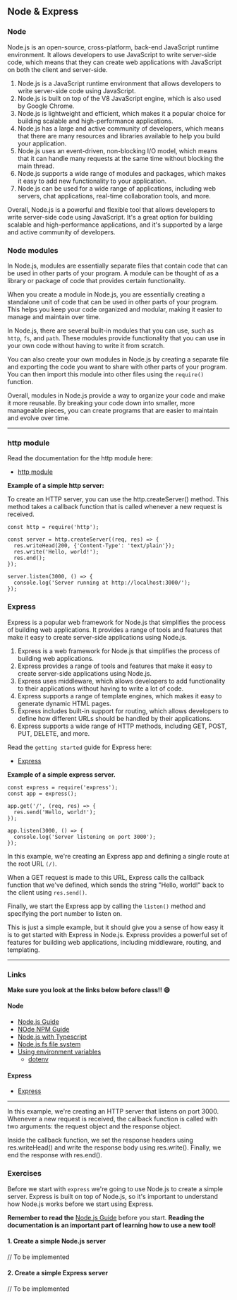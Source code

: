 ## Node & Express

### Node

Node.js is an open-source, cross-platform, back-end JavaScript runtime environment. It allows developers to use
JavaScript to write server-side code, which means that they can create web applications with JavaScript on both the
client and server-side.

1. Node.js is a JavaScript runtime environment that allows developers to write server-side code using JavaScript.
2. Node.js is built on top of the V8 JavaScript engine, which is also used by Google Chrome.
3. Node.js is lightweight and efficient, which makes it a popular choice for building scalable and high-performance applications.
4. Node.js has a large and active community of developers, which means that there are many resources and libraries available to help you build your application.
5. Node.js uses an event-driven, non-blocking I/O model, which means that it can handle many requests at the same time without blocking the main thread.
6. Node.js supports a wide range of modules and packages, which makes it easy to add new functionality to your application.
7. Node.js can be used for a wide range of applications, including web servers, chat applications, real-time collaboration tools, and more.

Overall, Node.js is a powerful and flexible tool that allows developers to write server-side code using JavaScript.
It's a great option for building scalable and high-performance applications, and it's supported by a large and active
community of developers.

### Node modules

In Node.js, modules are essentially separate files that contain code that can be used in other parts of your program. 
A module can be thought of as a library or package of code that provides certain functionality.

When you create a module in Node.js, you are essentially creating a standalone unit of code that can be used in other 
parts of your program. This helps you keep your code organized and modular, making it easier to manage and maintain 
over time.

In Node.js, there are several built-in modules that you can use, such as `http`, `fs`, and `path`. These modules provide 
functionality that you can use in your own code without having to write it from scratch.

You can also create your own modules in Node.js by creating a separate file and exporting the code you want to share 
with other parts of your program. You can then import this module into other files using the `require()` function.

Overall, modules in Node.js provide a way to organize your code and make it more reusable. By breaking your code down 
into smaller, more manageable pieces, you can create programs that are easier to maintain and evolve over time.


***

### http module

Read the documentation for the http module here:
- [http module](https://nodejs.org/api/http.html)

**Example of a simple http server:**

To create an HTTP server, you can use the http.createServer() method. This method takes a callback function that is
called whenever a new request is received.

```JS
const http = require('http');

const server = http.createServer((req, res) => {
  res.writeHead(200, {'Content-Type': 'text/plain'});
  res.write('Hello, world!');
  res.end();
});

server.listen(3000, () => {
  console.log('Server running at http://localhost:3000/');
});

```

### Express

Express is a popular web framework for Node.js that simplifies the process of building web applications.
It provides a range of tools and features that make it easy to create server-side applications using Node.js.

1. Express is a web framework for Node.js that simplifies the process of building web applications.
2. Express provides a range of tools and features that make it easy to create server-side applications using Node.js.
3. Express uses middleware, which allows developers to add functionality to their applications without having to write a lot of code.
4. Express supports a range of template engines, which makes it easy to generate dynamic HTML pages.
5. Express includes built-in support for routing, which allows developers to define how different URLs should be handled by their applications.
6. Express supports a wide range of HTTP methods, including GET, POST, PUT, DELETE, and more.

Read the `getting started` guide for Express here:
- [Express](https://expressjs.com/en/starter/installing.html)

**Example of a simple express server.**

```JS
const express = require('express');
const app = express();

app.get('/', (req, res) => {
  res.send('Hello, world!');
});

app.listen(3000, () => {
  console.log('Server listening on port 3000');
});

```

In this example, we're creating an Express app and defining a single route at the root URL `(/)`.

When a GET request is made to this URL, Express calls the callback function that we've defined, 
which sends the string "Hello, world!" back to the client using `res.send()`.

Finally, we start the Express app by calling the `listen()` method and specifying the port number to listen on.

This is just a simple example, but it should give you a sense of how easy it is to get started with Express in Node.js. 
Express provides a powerful set of features for building web applications, including middleware, routing, and templating.

*** 

### Links

**Make sure you look at the links below before class!! :smile:**

#### Node
- [Node.js Guide](https://nodejs.org/en/docs/guides/)
- [NOde NPM Guide](https://nodejs.dev/en/learn/an-introduction-to-the-npm-package-manager/)
- [Node.js with Typescript](https://nodejs.dev/en/learn/nodejs-with-typescript/)
- [Node.js fs file system](https://nodejs.dev/en/api/v19/documentation/)
- [Using environment variables](https://nodejs.dev/en/learn/how-to-read-environment-variables-from-nodejs)
  - [dotenv](https://www.npmjs.com/package/dotenv)


#### Express
- [Express](https://expressjs.com/)

***



In this example, we're creating an HTTP server that listens on port 3000. Whenever a new request is received, the 
callback function is called with two arguments: the request object and the response object.

Inside the callback function, we set the response headers using res.writeHead() and write the response body using 
res.write(). Finally, we end the response with res.end().

### Exercises

Before we start with `express` we're going to use Node.js to create a simple server. Express is built on top of Node.js, 
so it's important to understand how Node.js works before we start using Express. 

**Remember to read the** [Node.js Guide](https://nodejs.org/en/docs/guides/) before you start. 
**Reading the documentation is an important part of learning how to use a new tool!**


#### 1. Create a simple Node.js server

// To be implemented


#### 2. Create a simple Express server

// To be implemented
